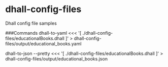 # dhall-config-files
Dhall config file samples

###Commands
dhall-to-yaml <<< '[ ./dhall-config-files/educationalBooks.dhall ]' > dhall-config-files/output/educational_books.yaml

dhall-to-json --pretty <<< '[ ./dhall-config-files/educationalBooks.dhall ]' > dhall-config-files/output/educational_books.json
